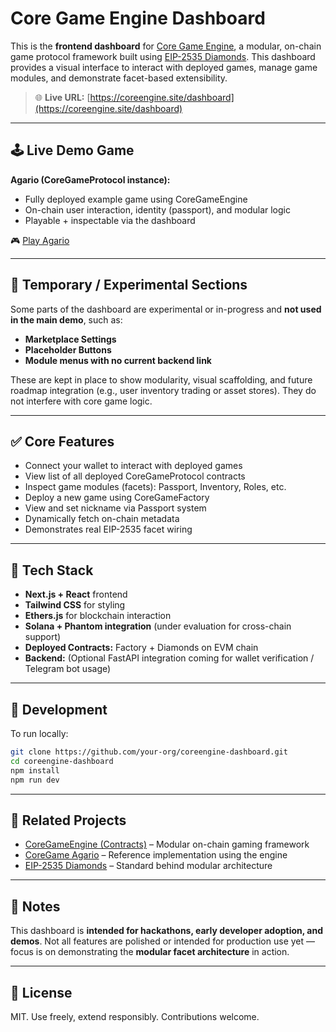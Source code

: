 # Core Game Engine Dashboard

This is the **frontend dashboard** for [Core Game Engine](https://github.com/your-org/core-game-engine), a modular, on-chain game protocol framework built using [EIP-2535 Diamonds](https://eips.ethereum.org/EIPS/eip-2535). This dashboard provides a visual interface to interact with deployed games, manage game modules, and demonstrate facet-based extensibility.

> 🌐 **Live URL:** [https://coreengine.site/dashboard](https://coreengine.site/dashboard)

---

## 🕹️ Live Demo Game

**Agario (CoreGameProtocol instance):**

- Fully deployed example game using CoreGameEngine
- On-chain user interaction, identity (passport), and modular logic
- Playable + inspectable via the dashboard

🎮 [Play Agario](https://agar.coreengine.site)

---

## 🚧 Temporary / Experimental Sections

Some parts of the dashboard are experimental or in-progress and **not used in the main demo**, such as:

- **Marketplace Settings**
- **Placeholder Buttons**
- **Module menus with no current backend link**

These are kept in place to show modularity, visual scaffolding, and future roadmap integration (e.g., user inventory trading or asset stores). They do not interfere with core game logic.

---

## ✅ Core Features

- Connect your wallet to interact with deployed games
- View list of all deployed CoreGameProtocol contracts
- Inspect game modules (facets): Passport, Inventory, Roles, etc.
- Deploy a new game using CoreGameFactory
- View and set nickname via Passport system
- Dynamically fetch on-chain metadata
- Demonstrates real EIP-2535 facet wiring

---

## 🧰 Tech Stack

- **Next.js + React** frontend
- **Tailwind CSS** for styling
- **Ethers.js** for blockchain interaction
- **Solana + Phantom integration** (under evaluation for cross-chain support)
- **Deployed Contracts:** Factory + Diamonds on EVM chain
- **Backend:** (Optional FastAPI integration coming for wallet verification / Telegram bot usage)

---

## 🧪 Development

To run locally:

```bash
git clone https://github.com/your-org/coreengine-dashboard.git
cd coreengine-dashboard
npm install
npm run dev
```

---

## 🧱 Related Projects

- [CoreGameEngine (Contracts)](https://github.com/XxSNiPxX/CoreGameProtocol) – Modular on-chain gaming framework
- [CoreGame Agario](https://agar.coreengine.site) – Reference implementation using the engine
- [EIP-2535 Diamonds](https://eips.ethereum.org/EIPS/eip-2535) – Standard behind modular architecture

---

## 📌 Notes

This dashboard is **intended for hackathons, early developer adoption, and demos**. Not all features are polished or intended for production use yet — focus is on demonstrating the **modular facet architecture** in action.

---

## 📜 License

MIT. Use freely, extend responsibly. Contributions welcome.
